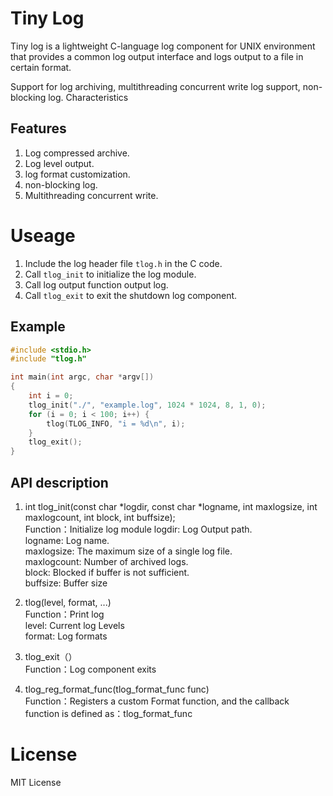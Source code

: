 Tiny Log
==============

Tiny log is a lightweight C-language log component for UNIX environment that provides a common log output interface and logs output to a file in certain format.

Support for log archiving, multithreading concurrent write log support, non-blocking log.
Characteristics

Features
--------------
1. Log compressed archive.
2. Log level output.
3. log format customization.
4. non-blocking log.
5. Multithreading concurrent write.

Useage
==============
1. Include the log header file `tlog.h` in the C code.
2. Call `tlog_init` to initialize the log module.
3. Call log output function output log.
4. Call `tlog_exit` to exit the shutdown log component.

Example
--------------
```c
#include <stdio.h>
#include "tlog.h"

int main(int argc, char *argv[])
{
    int i = 0;
    tlog_init("./", "example.log", 1024 * 1024, 8, 1, 0);
    for (i = 0; i < 100; i++) {
        tlog(TLOG_INFO, "i = %d\n", i);
    }
    tlog_exit();
}
```

API description
----------------
1. int tlog_init(const char *logdir, const char *logname, int maxlogsize, int maxlogcount, int block, int buffsize);    
Function：Initialize log module
logdir: Log Output path.    
logname: Log name.  
maxlogsize: The maximum size of a single log file.    
maxlogcount: Number of archived logs.    
block: Blocked if buffer is not sufficient.    
buffsize: Buffer size  

2. tlog(level, format, ...)  
Function：Print log   
level: Current log Levels  
format: Log formats    

3. tlog_exit（）  
Function：Log component exits    

4. tlog_reg_format_func(tlog_format_func func)  
Function：Registers a custom Format function, and the callback function is defined as：tlog_format_func  
  
License
===============
MIT License


